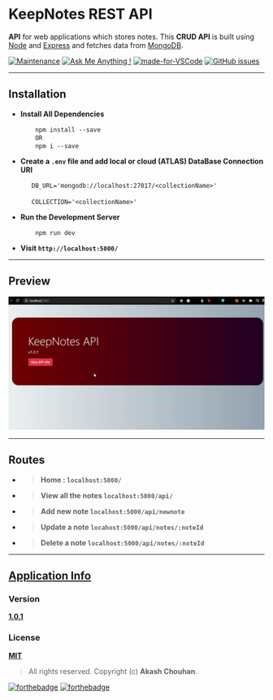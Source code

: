 # KeepNotes REST API

**API** for web applications which stores notes. This **CRUD API** is built using [Node](https://nodejs.org/en/) and [Express](https://expressjs.com/) and fetches data from [MongoDB](https://www.mongodb.com/).

[![Maintenance](https://img.shields.io/badge/Maintained%3F-yes-green.svg)](https://GitHub.com/Naereen/StrapDown.js/graphs/commit-activity)
[![Ask Me Anything !](https://img.shields.io/badge/Ask%20me-anything-1abc9c.svg)](https://GitHub.com/Naereen/ama)
[![made-for-VSCode](https://img.shields.io/badge/Made%20for-VSCode-1f425f.svg)](https://code.visualstudio.com/)
[![GitHub issues](https://img.shields.io/github/issues/akashchouhan16/KeepNotes_API.svg)](https://GitHub.com/akashchouhan16/KeepNotes_API/issues/)

---

## Installation

- **Install All Dependencies**
  ```sh-session
      npm install --save
      OR
      npm i --save
  ```
- **Create a `.env` file and add local or cloud (ATLAS) DataBase Connection URI**

  ```sh-session
     DB_URL='mongodb://localhost:27017/<collectionName>'

     COLLECTION='<collectionName>'
  ```

- **Run the Development Server**
  ```sh-session
      npm run dev
  ```

* **Visit `http://localhost:5000/`**

---

## Preview

![Alt Text](main.gif)

---

## Routes

- > **Home : `localhost:5000/`**
- > **View all the notes `localhost:5000/api/`**
- > **Add new note `localhost:5000/api/newnote`**
- > **Update a note `locahost:5000/api/notes/:noteId`**
- > **Delete a note `localhost:5000/api/notes/:noteId`**

---

## [Application Info](https://github.com/akashchouhan16/KeepNotes_API "View API")

### Version

**[1.0.1](https://github.com/akashchouhan16/KeepNotes_API "API Version")**

### License

**[MIT](https://github.com/akashchouhan16/KeepNotes_API/blob/main/LICENSE "API LICENSE")**

> All rights reserved. Copyright (c) **Akash Chouhan**.

[![forthebadge](https://forthebadge.com/images/badges/powered-by-black-magic.svg)](https://forthebadge.com)
[![forthebadge](https://forthebadge.com/images/badges/made-with-javascript.svg)](https://forthebadge.com)
